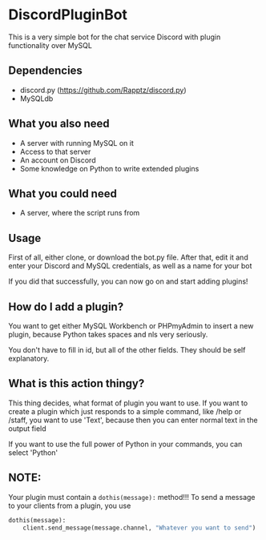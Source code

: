 # DiscordPluginBot
This is a very simple bot for the chat service Discord with plugin functionality over MySQL

## Dependencies
- discord.py (https://github.com/Rapptz/discord.py)
- MySQLdb

## What you also need
- A server with running MySQL on it
- Access to that server
- An account on Discord
- Some knowledge on Python to write extended plugins

## What you could need
- A server, where the script runs from

## Usage
  First of all, either clone, or download the bot.py file.
  After that, edit it and enter your Discord and MySQL credentials, as well as a name for your bot

  If you did that successfully, you can now go on and start adding plugins!

## How do I add a plugin?
You want to get either MySQL Workbench or PHPmyAdmin to insert a new plugin, because Python takes spaces and nls very seriously.

You don't have to fill in id, but all of the other fields. They should be self explanatory.

## What is this action thingy?
This thing decides, what format of plugin you want to use. If you want to create a plugin which just responds to a simple command, like /help or /staff, you want to use 'Text', because then you can enter normal text in the output field

If you want to use the full power of Python in your commands, you can select 'Python'

## NOTE:
Your plugin must contain a `dothis(message):` method!!!
To send a message to your clients from a plugin, you use
```python
dothis(message):
    client.send_message(message.channel, "Whatever you want to send")
```
